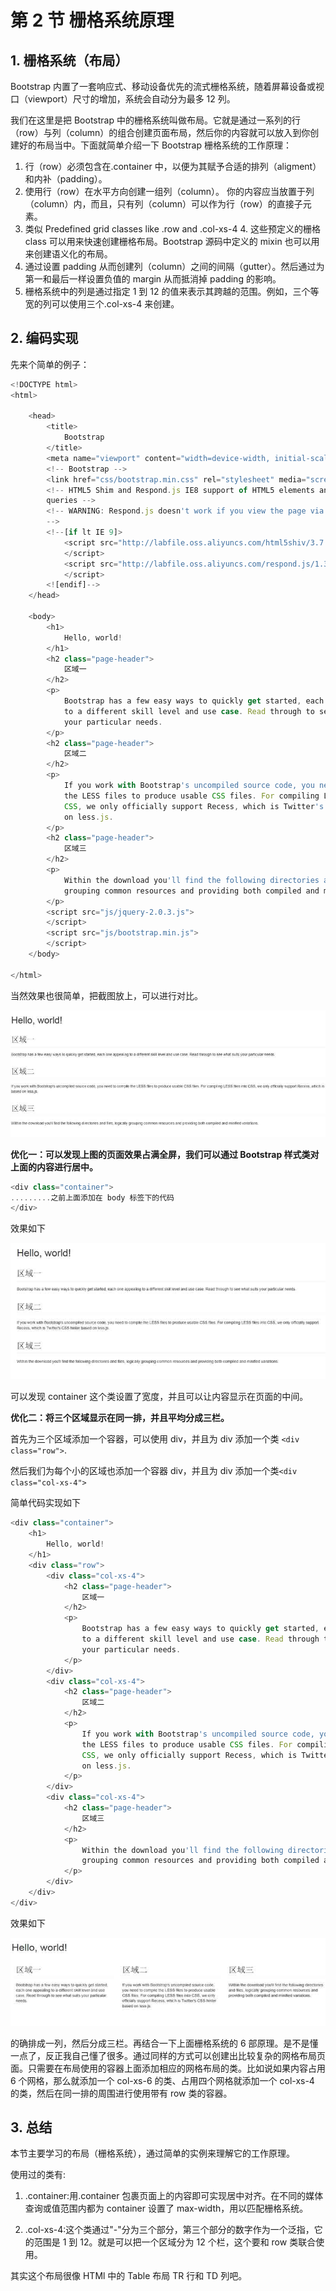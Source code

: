 # 第 2 节 栅格系统原理

## 1\. 栅格系统（布局）

Bootstrap 内置了一套响应式、移动设备优先的流式栅格系统，随着屏幕设备或视口（viewport）尺寸的增加，系统会自动分为最多 12 列。

我们在这里是把 Bootstrap 中的栅格系统叫做布局。它就是通过一系列的行（row）与列（column）的组合创建页面布局，然后你的内容就可以放入到你创建好的布局当中。下面就简单介绍一下 Bootstrap 栅格系统的工作原理：

1.  行（row）必须包含在.container 中，以便为其赋予合适的排列（aligment）和内补（padding）。
2.  使用行（row）在水平方向创建一组列（column）。 你的内容应当放置于列（column）内，而且，只有列（column）可以作为行（row）的直接子元素。
3.  类似 Predefined grid classes like .row and .col-xs-4 4\. 这些预定义的栅格 class 可以用来快速创建栅格布局。Bootstrap 源码中定义的 mixin 也可以用来创建语义化的布局。
4.  通过设置 padding 从而创建列（column）之间的间隔（gutter）。然后通过为第一和最后一样设置负值的 margin 从而抵消掉 padding 的影响。
5.  栅格系统中的列是通过指定 1 到 12 的值来表示其跨越的范围。例如，三个等宽的列可以使用三个.col-xs-4 来创建。

## 2\. 编码实现

先来个简单的例子：

```js
<!DOCTYPE html>
<html>

    <head>
        <title>
            Bootstrap
        </title>
        <meta name="viewport" content="width=device-width, initial-scale=1.0">
        <!-- Bootstrap -->
        <link href="css/bootstrap.min.css" rel="stylesheet" media="screen">
        <!-- HTML5 Shim and Respond.js IE8 support of HTML5 elements and media
        queries -->
        <!-- WARNING: Respond.js doesn't work if you view the page via file://
        -->
        <!--[if lt IE 9]>
            <script src="http://labfile.oss.aliyuncs.com/html5shiv/3.7.0/html5shiv.js">
            </script>
            <script src="http://labfile.oss.aliyuncs.com/respond.js/1.3.0/respond.min.js">
            </script>
        <![endif]-->
    </head>

    <body>
        <h1>
            Hello, world!
        </h1>
        <h2 class="page-header">
            区域一
        </h2>
        <p>
            Bootstrap has a few easy ways to quickly get started, each one appealing
            to a different skill level and use case. Read through to see what suits
            your particular needs.
        </p>
        <h2 class="page-header">
            区域二
        </h2>
        <p>
            If you work with Bootstrap's uncompiled source code, you need to compile
            the LESS files to produce usable CSS files. For compiling LESS files into
            CSS, we only officially support Recess, which is Twitter's CSS hinter based
            on less.js.
        </p>
        <h2 class="page-header">
            区域三
        </h2>
        <p>
            Within the download you'll find the following directories and files, logically
            grouping common resources and providing both compiled and minified variations.
        </p>
        <script src="js/jquery-2.0.3.js">
        </script>
        <script src="js/bootstrap.min.js">
        </script>
    </body>

</html> 
```

当然效果也很简单，把截图放上，可以进行对比。

![](img/4.jpg)

**优化一：可以发现上图的页面效果占满全屏，我们可以通过 Bootstrap 样式类对上面的内容进行居中。**

```js
<div class="container">
.........之前上面添加在 body 标签下的代码
</div> 
```

效果如下

![](img/6.jpg)

可以发现 container 这个类设置了宽度，并且可以让内容显示在页面的中间。

**优化二：将三个区域显示在同一排，并且平均分成三栏。**

首先为三个区域添加一个容器，可以使用 div，并且为 div 添加一个类 `<div class="row">`.

然后我们为每个小的区域也添加一个容器 div，并且为 div 添加一个类`<div class="col-xs-4">`

简单代码实现如下

```js
<div class="container">
    <h1>
        Hello, world!
    </h1>
    <div class="row">
        <div class="col-xs-4">
            <h2 class="page-header">
                区域一
            </h2>
            <p>
                Bootstrap has a few easy ways to quickly get started, each one appealing
                to a different skill level and use case. Read through to see what suits
                your particular needs.
            </p>
        </div>
        <div class="col-xs-4">
            <h2 class="page-header">
                区域二
            </h2>
            <p>
                If you work with Bootstrap's uncompiled source code, you need to compile
                the LESS files to produce usable CSS files. For compiling LESS files into
                CSS, we only officially support Recess, which is Twitter's CSS hinter based
                on less.js.
            </p>
        </div>
        <div class="col-xs-4">
            <h2 class="page-header">
                区域三
            </h2>
            <p>
                Within the download you'll find the following directories and files, logically
                grouping common resources and providing both compiled and minified variations.
            </p>
        </div>
    </div>
</div> 
```

效果如下

![](img/7.jpg)

的确排成一列，然后分成三栏。再结合一下上面栅格系统的 6 部原理。是不是懂一点了，反正我自己懂了很多。通过同样的方式可以创建出比较复杂的网格布局页面。只需要在布局使用的容器上面添加相应的网格布局的类。比如说如果内容占用 6 个网格，那么就添加一个 col-xs-6 的类、占用四个网格就添加一个 col-xs-4 的类，然后在同一排的周围进行使用带有 row 类的容器。

## 3\. 总结

本节主要学习的布局（栅格系统），通过简单的实例来理解它的工作原理。

使用过的类有:

1.  .container:用.container 包裹页面上的内容即可实现居中对齐。在不同的媒体查询或值范围内都为 container 设置了 max-width，用以匹配栅格系统。

2.  .col-xs-4:这个类通过"-"分为三个部分，第三个部分的数字作为一个泛指，它的范围是 1 到 12。就是可以把一个区域分为 12 个栏，这个要和 row 类联合使用。

其实这个布局很像 HTMl 中的 Table 布局 TR 行和 TD 列吧。